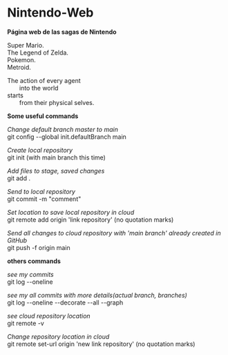 # Nintendo-Web
**Página web de las sagas de Nintendo**

Super Mario. \
The Legend of Zelda.\
Pokemon. <br />
Metroid.


The action of every agent <br />
  into the world <br />
starts <br />
  from their physical selves. <br />

**Some useful commands**

_Change default branch master to main_\
git config --global init.defaultBranch main

_Create local repository_\
git init (with main branch this time)

_Add files to stage, saved changes_\
git add .
 
_Send to local repository_\
git commit -m "comment"

_Set location to save local repository in cloud_\
git remote add origin 'link repository' (no quotation marks)

_Send all changes to cloud repository with 'main branch' already created in GitHub_\
git push -f origin main


**others commands**

_see my commits_\
git log --oneline

_see my all commits with more details(actual branch, branches)_\
git log --oneline --decorate --all --graph

_see cloud repository location_\
git remote -v

_Change repository location in cloud_\
git remote set-url origin 'new link repository' (no quotation marks)
